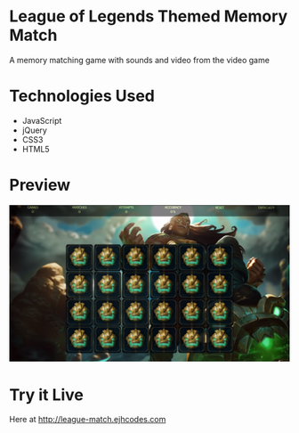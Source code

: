 # League of Legends Themed Memory Match

A memory matching game with sounds and video from the video game

# Technologies Used

- JavaScript
- jQuery
- CSS3
- HTML5

# Preview

![alt text](preview.png)

# Try it Live

Here at http://league-match.ejhcodes.com
